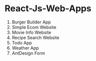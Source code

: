 # React-Js-Web-Apps

1. Burger Builder App
2. Simple Ecom Website
3. Movie Info Website
4. Recipe Search Website
5. Todo App
6. Weather App
7. AntDesign Form
